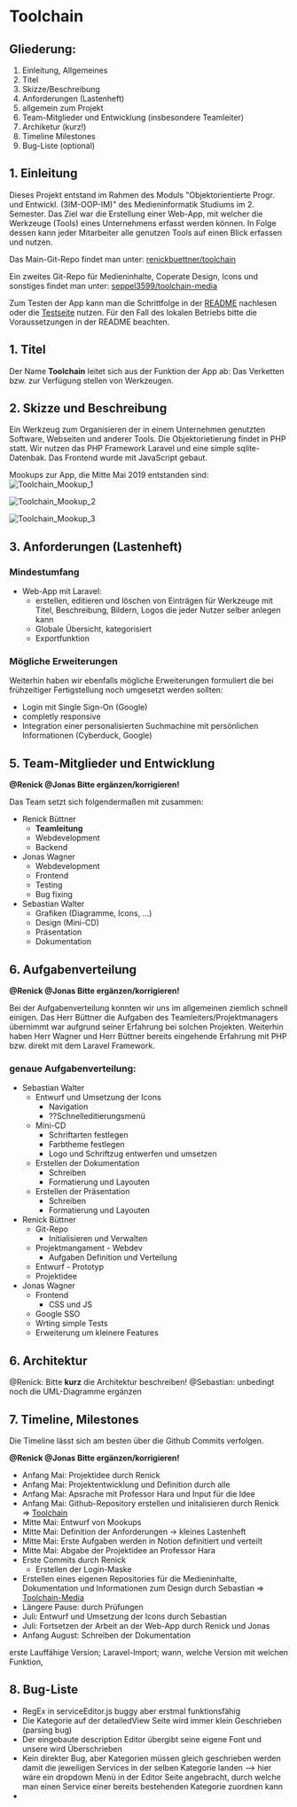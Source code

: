 # Toolchain

## Gliederung:

1. Einleitung, Allgemeines
2. Titel
3. Skizze/Beschreibung
4. Anforderungen (Lastenheft)
5. allgemein zum Projekt
6. Team-Mitglieder und Entwicklung (insbesondere Teamleiter)
7. Archiketur (kurz!)
8. Timeline Milestones
9. Bug-Liste (optional)


## 1. Einleitung

Dieses Projekt entstand im Rahmen des Moduls "Objektorientierte Progr. und Entwickl. (3IM-OOP-IM)" des Medieninformatik Studiums im 2. Semester. 
Das Ziel war die Erstellung einer Web-App, mit welcher die Werkzeuge (Tools) eines Unternehmens erfasst werden können. In Folge dessen kann jeder Mitarbeiter alle genutzen Tools auf einen Blick erfassen und nutzen.

Das Main-Git-Repo findet man unter: [renickbuettner/toolchain](https://github.com/renickbuettner/toolchain) 

Ein zweites Git-Repo für Medieninhalte, Coperate Design, Icons und sonstiges findet man unter: [seppel3599/toolchain-media](https://github.com/seppel3599/toolchain-media)

Zum Testen der App kann man die Schrittfolge in der [README](https://github.com/renickbuettner/toolchain/blob/master/readme.md) nachlesen oder die [Testseite](https://renick.io/) nutzen. Für den Fall des lokalen Betriebs bitte die Voraussetzungen in der README beachten. 


## 1. Titel

Der Name **Toolchain** leitet sich aus der Funktion der App ab: Das Verketten bzw. zur Verfügung stellen von Werkzeugen.



## 2. Skizze und Beschreibung

Ein Werkzeug zum Organisieren der in einem Unternehmen genutzten Software, Webseiten und anderer Tools.
Die Objektorietierung findet in PHP statt. Wir nutzen das PHP Framework Laravel und eine simple sqlite-Datenbak. Das Frontend wurde mit JavaScript gebaut.

Mookups zur App, die Mitte Mai 2019 entstanden sind:
![Toolchain_Mookup_1](mookups/Toolchain_Mookup_1.svg)

![Toolchain_Mookup_2](mookups/Toolchain_Mookup_2.svg)

![Toolchain_Mookup_3](mookups/Toolchain_Mookup_3.svg)


## 3. Anforderungen (Lastenheft)

### Mindestumfang

- Web-App mit Laravel:
  - erstellen, editieren und löschen von Einträgen für Werkzeuge mit Titel, Beschreibung, Bildern, Logos die jeder Nutzer selber anlegen kann
  - Globale Übersicht, kategorisiert
  - Exportfunktion


### Mögliche Erweiterungen
  
Weiterhin haben wir ebenfalls mögliche Erweiterungen formuliert die bei frühzeitiger Fertigstellung noch umgesetzt werden sollten:

- Login mit Single Sign-On (Google)
- completly responsive 
- Integration einer personalisierten Suchmachine mit persönlichen Informationen (Cyberduck, Google)


## 5. Team-Mitglieder und Entwicklung

**@Renick @Jonas Bitte ergänzen/korrigieren!**

Das Team setzt sich folgendermaßen mit zusammen: 

- Renick Büttner
  - **Teamleitung**
  - Webdevelopment
  - Backend
- Jonas Wagner
  - Webdevelopment
  - Frontend
  - Testing
  - Bug fixing
- Sebastian Walter
  - Grafiken (Diagramme, Icons, ...)
  - Design (Mini-CD)
  - Präsentation
  - Dokumentation

## 6. Aufgabenverteilung

**@Renick @Jonas Bitte ergänzen/korrigieren!**

Bei der Aufgabenverteilung konnten wir uns im allgemeinen ziemlich schnell einigen. Das Herr Büttner die Aufgaben des Teamleiters/Projektmanagers übernimmt war aufgrund seiner Erfahrung bei solchen Projekten. Weiterhin haben Herr Wagner und Herr Büttner bereits eingehende Erfahrung mit PHP bzw. direkt mit dem Laravel Framework. 

### genaue Aufgabenverteilung:

- Sebastian Walter
  - Entwurf und Umsetzung der Icons
    - Navigation
    - ??Schnelleditierungsmenü
  - Mini-CD
    - Schriftarten festlegen
    - Farbtheme festlegen
    - Logo und Schriftzug entwerfen und umsetzen
  - Erstellen der Dokumentation
    - Schreiben
    - Formatierung und Layouten
  - Erstellen der Präsentation
    - Schreiben
    - Formatierung und Layouten
- Renick Büttner
  - Git-Repo
    - Initialisieren und Verwalten
  - Projektmangament - Webdev
    - Aufgaben Definition und Verteilung
  - Entwurf - Prototyp
  - Projektidee
- Jonas Wagner
  - Frontend
    - CSS und JS
  - Google SSO
  - Wrting simple Tests
  - Erweiterung um kleinere Features



## 6. Architektur 

@Renick: Bitte **kurz** die Architektur beschreiben!
@Sebastian: unbedingt noch die UML-Diagramme ergänzen



## 7. Timeline, Milestones

Die Timeline lässt sich am besten über die Github Commits verfolgen.

**@Renick @Jonas Bitte ergänzen/korrigieren!**

- Anfang Mai: Projektidee durch Renick 
- Anfang Mai: Projektentwicklung und Definition durch alle
- Anfang Mai: Apsrache mit Professor Hara und Input für die Idee
- Anfang Mai: Github-Repository erstellen und initalisieren durch Renick ⇒ [Toolchain](https://github.com/renickbuettner/toolchain/issues)
- Mitte Mai: Entwurf von Mookups
- Mitte Mai: Definition der Anforderungen -> kleines Lastenheft
- Mitte Mai: Erste Aufgaben werden in Notion definitiert und verteilt
- Mitte Mai: Abgabe der Projektidee an Professor Hara
- Erste Commits durch Renick
  - Erstellen der Login-Maske
- Erstellen eines eigenen Repositories für die Medieninhalte, Dokumentation und Informationen zum Design durch Sebastian ⇒ [Toolchain-Media](https://github.com/seppel3599/toolchain-media)
- Längere Pause: durch Prüfungen
- Juli: Entwurf und Umsetzung der Icons durch Sebastian
- Juli: Fortsetzen der Arbeit an der Web-App durch Renick und Jonas
- Anfang August: Schreiben der Dokumentation

erste Lauffähige Version; Laravel-Import; wann, welche Version mit welchen Funktion, 

## 8. Bug-Liste

- RegEx in serviceEditor.js buggy aber erstmal funktionsfähig 
- Die Kategorie auf der detailedView Seite wird immer klein Geschrieben (parsing bug)
- Der eingebaute description Editor übergibt seine eigene Font und unsere wird Überschrieben
- Kein direkter Bug, aber Kategorien müssen gleich geschrieben werden damit die jeweiligen Services in der selben Kategorie landen --> hier wäre ein dropdown Menü in der Editor Seite angebracht, durch welche man einen Service einer bereits bestehenden Kategorie zuordnen kann
- 

